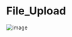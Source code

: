 # File_Upload

![image](https://user-images.githubusercontent.com/67391846/168491696-ce94b76a-f303-4dc2-82d1-642ff751f0fa.png)

